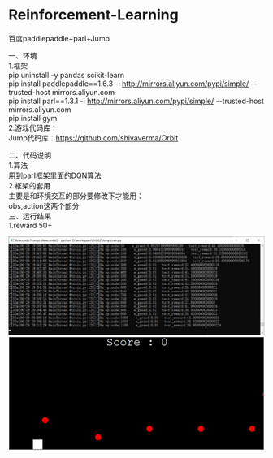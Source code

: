 # Reinforcement-Learning
百度paddlepaddle+parl+Jump

一、环境  
1.框架  
pip uninstall -y pandas scikit-learn   
pip install paddlepaddle==1.6.3 -i  http://mirrors.aliyun.com/pypi/simple/ --trusted-host mirrors.aliyun.com  
pip install parl==1.3.1 -i  http://mirrors.aliyun.com/pypi/simple/ --trusted-host mirrors.aliyun.com  
pip install gym  
2.游戏代码库：  
Jump代码库：https://github.com/shivaverma/Orbit 

二、代码说明  
1.算法  
用到parl框架里面的DQN算法  
2.框架的套用  
主要是和环境交互的部分要修改下才能用：  
obs,action这两个部分  
三、运行结果  
1.reward 50+

![avatar](./evaluate.png)
![avatar](./show.gif)


